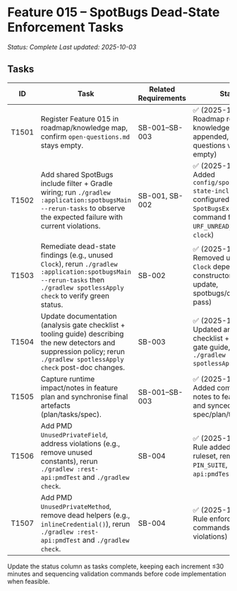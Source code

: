 # Feature 015 – SpotBugs Dead-State Enforcement Tasks

_Status: Complete_
_Last updated: 2025-10-03_

## Tasks
| ID | Task | Related Requirements | Status |
|----|------|----------------------|--------|
| T1501 | Register Feature 015 in roadmap/knowledge map, confirm `open-questions.md` stays empty. | SB-001–SB-003 | ✅ (2025-10-03 – Roadmap row added, knowledge map entry appended, open questions verified empty) |
| T1502 | Add shared SpotBugs include filter + Gradle wiring; run `./gradlew :application:spotbugsMain --rerun-tasks` to observe the expected failure with current violations. | SB-001, SB-002 | ✅ (2025-10-03 – Added `config/spotbugs/dead-state-include.xml`, configured `SpotBugsExtension`, command failed with `URF_UNREAD_FIELD` on `clock`) |
| T1503 | Remediate dead-state findings (e.g., unused `Clock`), rerun `./gradlew :application:spotbugsMain --rerun-tasks` then `./gradlew spotlessApply check` to verify green status. | SB-002 | ✅ (2025-10-03 – Removed unused `Clock` dependency via constructor signature update, spotbugs/check now pass) |
| T1504 | Update documentation (analysis gate checklist + tooling guide) describing the new detectors and suppression policy; rerun `./gradlew spotlessApply check` post-doc changes. | SB-003 | ✅ (2025-10-03 – Updated analysis gate checklist + quality gate guide, reran `./gradlew spotlessApply check`) |
| T1505 | Capture runtime impact/notes in feature plan and synchronise final artefacts (plan/tasks/spec). | SB-001–SB-003 | ✅ (2025-10-03 – Added command notes to feature plan and synced spec/plan/tasks) |
| T1506 | Add PMD `UnusedPrivateField`, address violations (e.g., remove unused constants), rerun `./gradlew :rest-api:pmdTest` and `./gradlew check`. | SB-004 | ✅ (2025-10-03 – Rule added to PMD ruleset, removed `PIN_SUITE`, `:rest-api:pmdTest` green) |
| T1507 | Add PMD `UnusedPrivateMethod`, remove dead helpers (e.g., `inlineCredential()`), rerun `./gradlew :rest-api:pmdTest` and `./gradlew check`. | SB-004 | ✅ (2025-10-03 – Rule enforced; commands rerun, no violations) |

Update the status column as tasks complete, keeping each increment ≤30 minutes and sequencing validation commands before code implementation when feasible.
